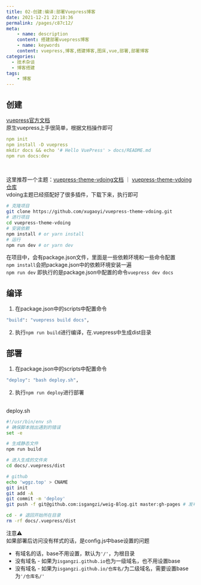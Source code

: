 ```yaml
---
title: 02-创建:编译:部署Vuepress博客
date: 2021-12-21 22:18:36
permalink: /pages/c87c12/
meta:
    - name: description
    content: 搭建部署vuepress博客
    - name: keywords
    content: vuepress,博客,搭建博客,图床,vue,部署,部署博客
categories:
  - 技术杂谈
  - 博客搭建
tags:
    - 博客
---
```

## 创建
[vuepress官方文档](https://vuepress.vuejs.org/zh/)<br />原生vuepress上手很简单，根据文档操作即可
```yaml
npm init
npm install -D vuepress
mkdir docs && echo '# Hello VuePress' > docs/README.md
npm run docs:dev
```
​

这里推荐一个主题：[vuepress-theme-vdoing文档](https://doc.xugaoyi.com/) ｜ [vuepress-theme-vdoing仓库](https://github.com/xugaoyi/vuepress-theme-vdoing)<br />vdoing主题已经搭配好了很多插件，下载下来，执行即可
```bash
# 克隆项目
git clone https://github.com/xugaoyi/vuepress-theme-vdoing.git
# 进行项目
cd vuepress-theme-vdoing
# 安装依赖
npm install # or yarn install
# 运行
npm run dev # or yarn dev
```
在项目中，会有package.json文件，里面是一些依赖环境和一些命令配置<br />`npm install`会把package.json中的依赖环境安装一遍<br />`npm run dev` 即执行的是package.json中配置的命令`vuepress dev docs`<br />
## 编译

1. 在package.json中的scripts中配置命令
```bash
"build": "vuepress build docs",
```

2. 执行`npm run build`进行编译，在.vuepress中生成dist目录

## 部署

1. 在package.json中的scripts中配置命令
```bash
"deploy": "bash deploy.sh",
```

2. 执行`npm run deploy`进行部署


<br />deploy.sh
```bash
#!/usr/bin/env sh
# 确保脚本抛出遇到的错误
set -e

# 生成静态文件
npm run build

# 进入生成的文件夹
cd docs/.vuepress/dist

# github
echo 'wggz.top' > CNAME
git init
git add -A
git commit -m 'deploy'
git push -f git@github.com:isgangzi/weig-Blog.git master:gh-pages # 发布到github

cd - # 退回开始所在目录
rm -rf docs/.vuepress/dist

```
注意⚠️<br />如果部署后访问没有样式的话，是config.js中base设置的问题

- 有域名的话，base不用设置，默认为`'/'`，为根目录
- 没有域名 - 如果为`isgangzi.github.io`也为一级域名，也不用设置base
- 没有域名 - 如果为`isgangzi.github.io/仓库名/`为二级域名，需要设置base为`'/仓库名/'`
